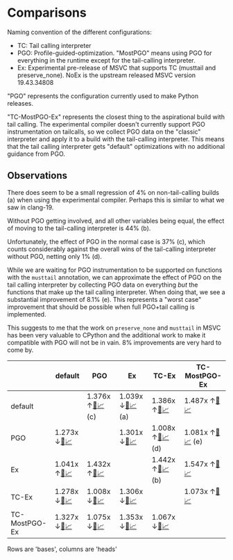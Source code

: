 # Comparisons

Naming convention of the different configurations:

- TC: Tail calling interpreter
- PGO: Profile-guided-optimization.  "MostPGO" means using PGO for everything in the runtime except for the tail-calling interpreter.
- Ex: Experimental pre-release of MSVC that supports TC (musttail and preserve_none).  NoEx is the upstream released MSVC version 19.43.34808

"PGO" represents the configuration currently used to make Python releases.

"TC-MostPGO-Ex" represents the closest thing to the aspirational build with tail calling. The experimental compiler doesn't currently support PGO instrumentation on tailcalls, so we collect PGO data on the "classic" interpreter and apply it to a build with the tail-calling interpreter.  This means that the tail calling interpreter gets "default" optimizations with no additional guidance from PGO.

## Observations

There does seem to be a small regression of 4% on non-tail-calling builds (a) when using the experimental compiler.  Perhaps this is similar to what we saw in clang-19.

Without PGO getting involved, and all other variables being equal, the effect of moving to the tail-calling interpreter is 44% (b).

Unfortunately, the effect of PGO in the normal case is 37% (c), which counts considerably against the overall wins of the tail-calling interpreter without PGO, netting only 1% (d).

While we are waiting for PGO instrumentation to be supported on functions with the `musttail` annotation, we can approximate the effect of PGO on the tail calling interpreter by collecting PGO data on everything *but* the functions that make up the tail calling interpreter.  When doing that, we see a substantial improvement of 8.1% (e).  This represents a "worst case" improvement that should be possible when full PGO+tail calling is implemented.

This suggests to me that the work on `preserve_none` and `musttail` in MSVC has been very valuable to CPython and the additional work to make it compatible with PGO will not be in vain.  8% improvements are very hard to come by.

|  | default | PGO | Ex | TC-Ex | TC-MostPGO-Ex |
| -- | -- | -- | -- | -- | -- |
| default |  | 1.376x ↑[📄](PGO-vs-default.md)[📈](PGO-vs-default.svg) (c) | 1.039x ↓[📄](Ex-vs-default.md)[📈](Ex-vs-default.svg) (a) | 1.386x ↑[📄](TC-Ex-vs-default.md)[📈](TC-Ex-vs-default.svg) | 1.487x ↑[📄](TC-MostPGO-Ex-vs-default.md)[📈](TC-MostPGO-Ex-vs-default.svg) |
| PGO | 1.273x ↓[📄](default-vs-PGO.md)[📈](default-vs-PGO.svg) |  | 1.301x ↓[📄](Ex-vs-PGO.md)[📈](Ex-vs-PGO.svg) | 1.008x ↑[📄](TC-Ex-vs-PGO.md)[📈](TC-Ex-vs-PGO.svg) (d) | 1.081x ↑[📄](TC-MostPGO-Ex-vs-PGO.md)[📈](TC-MostPGO-Ex-vs-PGO.svg) (e) |
| Ex | 1.041x ↑[📄](default-vs-Ex.md)[📈](default-vs-Ex.svg) | 1.432x ↑[📄](PGO-vs-Ex.md)[📈](PGO-vs-Ex.svg) |  | 1.442x ↑[📄](TC-Ex-vs-Ex.md)[📈](TC-Ex-vs-Ex.svg) (b) | 1.547x ↑[📄](TC-MostPGO-Ex-vs-Ex.md)[📈](TC-MostPGO-Ex-vs-Ex.svg) |
| TC-Ex | 1.278x ↓[📄](default-vs-TC-Ex.md)[📈](default-vs-TC-Ex.svg) | 1.008x ↓[📄](PGO-vs-TC-Ex.md)[📈](PGO-vs-TC-Ex.svg) | 1.306x ↓[📄](Ex-vs-TC-Ex.md)[📈](Ex-vs-TC-Ex.svg) |  | 1.073x ↑[📄](TC-MostPGO-Ex-vs-TC-Ex.md)[📈](TC-MostPGO-Ex-vs-TC-Ex.svg) |
| TC-MostPGO-Ex | 1.327x ↓[📄](default-vs-TC-MostPGO-Ex.md)[📈](default-vs-TC-MostPGO-Ex.svg) | 1.075x ↓[📄](PGO-vs-TC-MostPGO-Ex.md)[📈](PGO-vs-TC-MostPGO-Ex.svg) | 1.353x ↓[📄](Ex-vs-TC-MostPGO-Ex.md)[📈](Ex-vs-TC-MostPGO-Ex.svg) | 1.067x ↓[📄](TC-Ex-vs-TC-MostPGO-Ex.md)[📈](TC-Ex-vs-TC-MostPGO-Ex.svg) |  |


Rows are 'bases', columns are 'heads'

